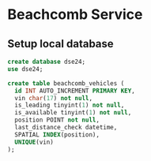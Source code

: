 # Beachcomb Service

## Setup local database

```SQL
create database dse24;
use dse24;

create table beachcomb_vehicles (
  id INT AUTO_INCREMENT PRIMARY KEY,
  vin char(17) not null,
  is_leading tinyint(1) not null,
  is_available tinyint(1) not null,
  position POINT not null,
  last_distance_check datetime,
  SPATIAL INDEX(position),
  UNIQUE(vin)
);

```
